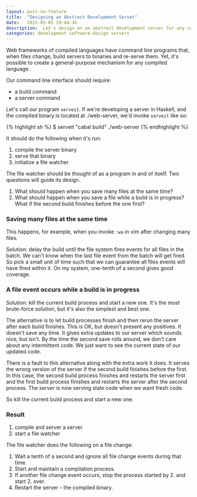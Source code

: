 ```yaml
---
layout: post-no-feature
title:  "Designing an Abstract Development Server"
date:   2015-05-05 19:44:36
description:  Let's design an an abstract development server for any compiled language.
categories: development software-design servers
---
```

Web frameworks of compiled languages have command line programs that,
when files change, build servers to binaries and re-serve them. Yet,
it's possible to create a general-purpose mechanism for any compiled
language.

Our command line interface should require:

* a build command
* a server command

Let's call our program `serveit`. If we're developing a server in
Haskell, and the compiled binary is located at ./web-server, we'd invoke
`serveit` like so:

{% highlight sh %}
$ serveit "cabal build" ./web-server
{% endhighlight %}

It should do the following when it's run:

1. compile the server binary
2. serve that binary
3. initialize a file watcher

The file watcher should be thought of as a program in and of itself. Two
questions will guide its design.

1. What should happen when you save many files at the same time?
2. What should happen when you save a file while a build is in
   progress? What if the second build finishes before the
   one first?

### Saving many files at the same time

This happens, for example, when you invoke `:wa` in vim after changing
many files.

Solution: delay the build until the file system fires events for all
files in the batch. We can't know when the last file event from the
batch will get fired. So pick a small unit of time such that we can
guarantee all files events will have fired within it. On my system,
one-tenth of a second gives good coverage.

### A file event occurs while a build is in progress

Solution: kill the current build process and start a new one. It's the
most brute-force solution, but it's also the simplest and best one.

The alternative is to let build processes finish and then rerun the
server after each build finishes. This is OK, but doesn't present any
positives. It doesn't save any time. It gives extra updates to our
server which sounds nice, but isn't. By the time the second save rolls
around, we don't care about any intermittent code. We just want to see
the current state of our updated code.

There is a fault to this alternative along with the extra work it does.
It serves the wrong version of the server if the second build
finishes before the first. In this case, the second build process
finishes and restarts the server first and the first build process
finishes and restarts the server after the second process. The server
is now serving stale code when we want fresh code.

So kill the current build process and start a new one.

### Result

1. compile and server a server
2. start a file watcher

The file watcher does the following on a file change:

1. Wait a tenth of a second and ignore all file change events during
   that time.
2. Start and maintain a compilation process.
3. If another file change event occurs, stop the process started by 2.
   and start 2. over.
4. Restart the server – the compiled binary.

